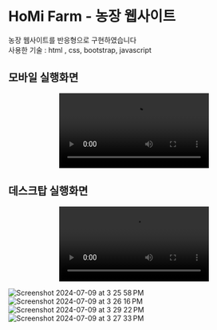 # HoMi Farm - 농장 웹사이트
농장 웹사이트를 반응형으로 구현하였습니다<br/>
사용한 기술 : html , css, bootstrap, javascript




## 모바일 실행화면
<p align="center">
  <video src="https://github.com/Daeun22Chung/html-css/assets/164187336/47209a6f-788e-4c1b-80e2-1f75fc8e4bb0">
</p>


## 데스크탑 실행화면
<p align="center">
  <video src="https://github.com/Daeun22Chung/html-css/assets/164187336/cf2ad5e4-83f1-4c93-8db3-bb77b70d0ab1">
</p>


![Screenshot 2024-07-09 at 3 25 58 PM](https://github.com/Daeun22Chung/Homi-Farm-Web/assets/164187336/52e4b8c5-083b-4f13-b9d8-3a39ff9f06db)
![Screenshot 2024-07-09 at 3 26 16 PM](https://github.com/Daeun22Chung/Homi-Farm-Web/assets/164187336/9c855ccc-0443-47ab-a726-5411b8257a65)
![Screenshot 2024-07-09 at 3 29 22 PM](https://github.com/Daeun22Chung/Homi-Farm-Web/assets/164187336/60f08a84-7807-4048-b5c2-d82036acb84f)
![Screenshot 2024-07-09 at 3 27 33 PM](https://github.com/Daeun22Chung/Homi-Farm-Web/assets/164187336/cd946096-43b3-4108-ab38-0da9b0f4efcb)
